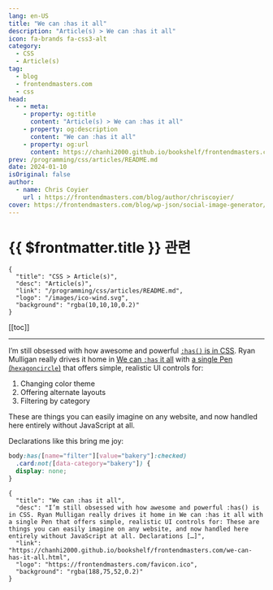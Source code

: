```yaml
---
lang: en-US
title: "We can :has it all"
description: "Article(s) > We can :has it all"
icon: fa-brands fa-css3-alt
category:
  - CSS
  - Article(s)
tag:
  - blog
  - frontendmasters.com
  - css
head:
  - - meta:
    - property: og:title
      content: "Article(s) > We can :has it all"
    - property: og:description
      content: "We can :has it all"
    - property: og:url
      content: https://chanhi2000.github.io/bookshelf/frontendmasters.com/we-can-has-it-all.html
prev: /programming/css/articles/README.md
date: 2024-01-10
isOriginal: false
author:
  - name: Chris Coyier
    url : https://frontendmasters.com/blog/author/chriscoyier/
cover: https://frontendmasters.com/blog/wp-json/social-image-generator/v1/image/442
---
```


# {{ $frontmatter.title }} 관련

```component VPCard
{
  "title": "CSS > Article(s)",
  "desc": "Article(s)",
  "link": "/programming/css/articles/README.md",
  "logo": "/images/ico-wind.svg",
  "background": "rgba(10,10,10,0.2)"
}
```

[[toc]]

---

<SiteInfo
  name="We can :has it all"
  desc="I’m still obsessed with how awesome and powerful :has() is in CSS. Ryan Mulligan really drives it home in We can :has it all with a single Pen that offers simple, realistic UI controls for: These are things you can easily imagine on any website, and now handled here entirely without JavaScript at all. Declarations […]"
  url="https://frontendmasters.com/blog/we-can-has-it-all/"
  logo="https://frontendmasters.com/favicon.ico"
  preview="https://frontendmasters.com/blog/wp-json/social-image-generator/v1/image/442"/>

I’m still obsessed with how awesome and powerful [<VPIcon icon="fa-brands fa-firefox"/>`:has()` is in CSS](https://developer.mozilla.org/en-US/docs/Web/CSS/:has). Ryan Mulligan really drives it home in [<VPIcon icon="fas fa-globe"/>We can `:has` it all](https://ryanmulligan.dev/blog/we-can-has-it-all/) with [a single Pen (<VPIcon icon="fa-brands fa-codepen"/>`hexagoncircle`)](https://codepen.io/hexagoncircle/pen/KKBBXQO) that offers simple, realistic UI controls for:

1. Changing color theme
2. Offering alternate layouts
3. Filtering by category

These are things you can easily imagine on any website, and now handled here entirely without JavaScript at all.

Declarations like this bring me joy:

```css
body:has([name="filter"][value="bakery"]:checked)
  .card:not([data-category="bakery"]) {
  display: none;
}
```

<!-- TODO: add ARTICLE CARD -->
```component VPCard
{
  "title": "We can :has it all",
  "desc": "I’m still obsessed with how awesome and powerful :has() is in CSS. Ryan Mulligan really drives it home in We can :has it all with a single Pen that offers simple, realistic UI controls for: These are things you can easily imagine on any website, and now handled here entirely without JavaScript at all. Declarations […]",
  "link": "https://chanhi2000.github.io/bookshelf/frontendmasters.com/we-can-has-it-all.html",
  "logo": "https://frontendmasters.com/favicon.ico",
  "background": "rgba(188,75,52,0.2)"
}
```
